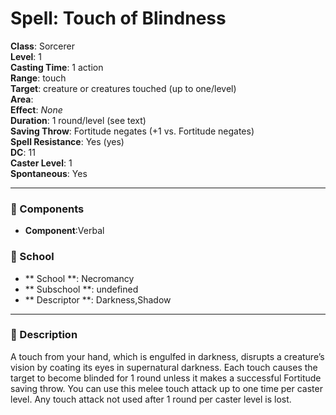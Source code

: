 
# Spell: Touch of Blindness
**Class**: Sorcerer  
**Level**: 1  
**Casting Time**: 1 action  
**Range**: touch  
**Target**: creature or creatures touched (up to one/level)  
**Area**:   
**Effect**: _None_  
**Duration**: 1 round/level (see text)  
**Saving Throw**: Fortitude negates (+1 vs. Fortitude negates)  
**Spell Resistance**: Yes (yes)  
**DC**: 11  
**Caster Level**: 1  
**Spontaneous**: Yes

---

### 🔮 Components
- **Component**:Verbal

### 🏫 School
- ** School **: Necromancy
- ** Subschool **: undefined
- ** Descriptor **: Darkness,Shadow
---

### 📜 Description
A touch from your hand, which is engulfed in darkness, disrupts a creature’s vision by coating its eyes in supernatural darkness. Each touch causes the target to become blinded for 1 round unless it makes a successful Fortitude saving throw. You can use this melee touch attack up to one time per caster level. Any touch attack not used after 1 round per caster level is lost.

